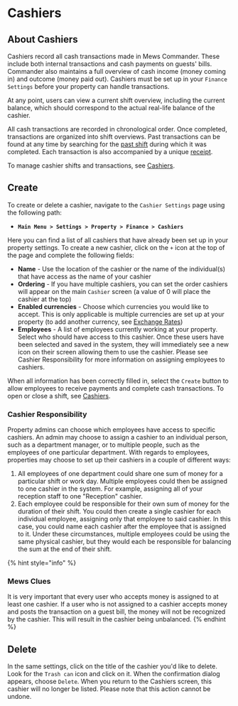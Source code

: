 # Cashiers

## About Cashiers

Cashiers record all cash transactions made in Mews Commander. These include both internal transactions and cash payments on guests' bills. Commander also maintains a full overview of cash income \(money coming in\) and outcome \(money paid out\). Cashiers must be set up in your `Finance Settings` before your property can handle transactions.

At any point, users can view a current shift overview, including the current balance, which should correspond to the actual real-life balance of the cashier.

All cash transactions are recorded in chronological order. Once completed, transactions are organized into shift overviews. Past transactions can be found at any time by searching for the [past shift](https://mews-systems.gitbook.io/guide/commander/reports/cashiers#review-past-shifts) during which it was completed. Each transaction is also accompanied by a unique [receipt](https://mews-systems.gitbook.io/guide/commander/reports/cashiers#receipts).

To manage cashier shifts and transactions, see [Cashiers](https://mews-systems.gitbook.io/guide/commander/reports/cashiers). 

## Create

To create or delete a cashier, navigate to the `Cashier Settings` page using the following path:

* **`Main Menu > Settings > Property > Finance > Cashiers`**

Here you can find a list of all cashiers that have already been set up in your property settings. To create a new cashier, click on the `+` icon at the top of the page and complete the following fields:

* **Name** - Use the location of the cashier or the name of the individual\(s\) that have access as the name of your cashier
* **Ordering** - If you have multiple cashiers, you can set the order cashiers will appear on the main `Cashier` screen \(a value of 0 will place the cashier at the top\)
* **Enabled currencies** - Choose which currencies you would like to accept. This is only applicable is multiple currencies are set up at your property \(to add another currency, see [Exchange Rates](https://mews-systems.gitbook.io/guide/commander/settings/finance-settings/exchange-rates#exchange-rates)\)
* **Employees** - A list of employees currently working at your property. Select who should have access to this cashier. Once these users have been selected and saved in the system, they will immediately see a new icon on their screen allowing them to use the cashier. Please see Cashier Responsibility for more information on assigning employees to cashiers. 

When all information has been correctly filled in, select the `Create` button to allow employees to receive payments and complete cash transactions. To open or close a shift, see [Cashiers](https://mews-systems.gitbook.io/guide/commander/reports/cashiers).

### Cashier Responsibility

Property admins can choose which employees have access to specific cashiers. An admin may choose to assign a cashier to an individual person, such as a department manager, or to multiple people, such as the employees of one particular department. With regards to employees, properties may choose to set up their cashiers in a couple of different ways:

1. All employees of one department could share one sum of money for a particular shift or work day. Multiple employees could then be assigned to one cashier in the system. For example, assigning all of your reception staff to one "Reception" cashier.
2. Each employee could be responsible for their own sum of money for the duration of their shift. You could then create a single cashier for each individual employee, assigning only that employee to said cashier. In this case, you could name each cashier after the employee that is assigned to it. Under these circumstances, multiple employees could be using the same physical cashier, but they would each be responsible for balancing the sum at the end of their shift.

{% hint style="info" %}
### Mews Clues

It is very important that every user who accepts money is assigned to at least one cashier. If a user who is not assigned to a cashier accepts money and posts the transaction on a guest bill, the money will not be recognized by the cashier. This will result in the cashier being unbalanced.
{% endhint %}

## Delete

In the same settings, click on the title of the cashier you'd like to delete. Look for the `Trash can` icon and click on it. When the confirmation dialog appears, choose `Delete`. When you return to the Cashiers screen, this cashier will no longer be listed. Please note that this action cannot be undone. 



